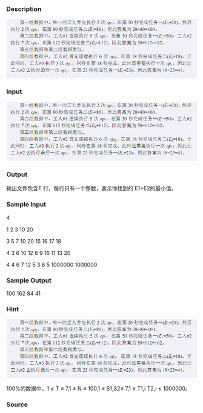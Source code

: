 
### Description
 ![](/images/2112_1.jpg)

### Input
 ![](/images/2112_2.jpg)

### Output
输出文件包含T 行，每行只有一个整数，表示你找到的 E1+E2的最小值。 
### Sample Input
4 

1 2 3 
10 20 

3 5 7 
10 20 
15 16 
17 18 

4 3 6 
10 12 
8 9 
16 11 
13 20 

4 4 6 
7 12 
5 3 
6 5 
1000000 1000000 
### Sample Output
100 
162 
84 
41 
### Hint
 ![](/JudgeOnline/images/2112_3.jpg) 


100%的数据中，1 ≤ T ≤ 7,1 ≤ N ≤ 100,1 ≤ S1,S2≤ 7,1 ≤ T1,i T2,i ≤ 1000000。 
### Source
